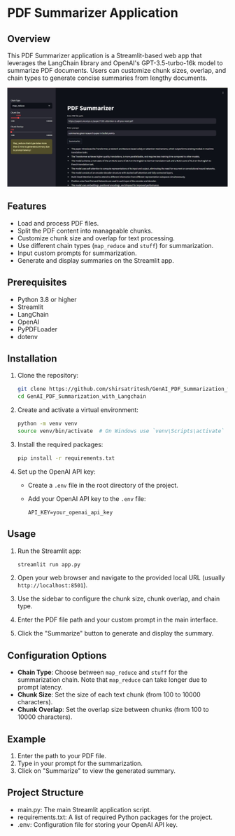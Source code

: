 # PDF Summarizer Application

## Overview

This PDF Summarizer application is a Streamlit-based web app that leverages the LangChain library and OpenAI's GPT-3.5-turbo-16k model to summarize PDF documents. Users can customize chunk sizes, overlap, and chain types to generate concise summaries from lengthy documents.

![](sample.jpg)

## Features

- Load and process PDF files.
- Split the PDF content into manageable chunks.
- Customize chunk size and overlap for text processing.
- Use different chain types (`map_reduce` and `stuff`) for summarization.
- Input custom prompts for summarization.
- Generate and display summaries on the Streamlit app.

## Prerequisites

- Python 3.8 or higher
- Streamlit
- LangChain
- OpenAI
- PyPDFLoader
- dotenv

## Installation

1. Clone the repository:

    ```bash
    git clone https://github.com/shirsatritesh/GenAI_PDF_Summarization_with_Langchain
    cd GenAI_PDF_Summarization_with_Langchain
    ```

2. Create and activate a virtual environment:

    ```bash
    python -m venv venv
    source venv/bin/activate  # On Windows use `venv\Scripts\activate`
    ```

3. Install the required packages:

    ```bash
    pip install -r requirements.txt
    ```

4. Set up the OpenAI API key:

    - Create a `.env` file in the root directory of the project.
    - Add your OpenAI API key to the `.env` file:

      ```env
      API_KEY=your_openai_api_key
      ```

## Usage

1. Run the Streamlit app:

    ```bash
    streamlit run app.py
    ```

2. Open your web browser and navigate to the provided local URL (usually `http://localhost:8501`).

3. Use the sidebar to configure the chunk size, chunk overlap, and chain type.

4. Enter the PDF file path and your custom prompt in the main interface.

5. Click the "Summarize" button to generate and display the summary.

## Configuration Options

- **Chain Type**: Choose between `map_reduce` and `stuff` for the summarization chain. Note that `map_reduce` can take longer due to prompt latency.
- **Chunk Size**: Set the size of each text chunk (from 100 to 10000 characters).
- **Chunk Overlap**: Set the overlap size between chunks (from 100 to 10000 characters).

## Example

1. Enter the path to your PDF file.
2. Type in your prompt for the summarization.
3. Click on "Summarize" to view the generated summary.

## Project Structure

- main.py: The main Streamlit application script.
- requirements.txt: A list of required Python packages for the project.
- .env: Configuration file for storing your OpenAI API key.
